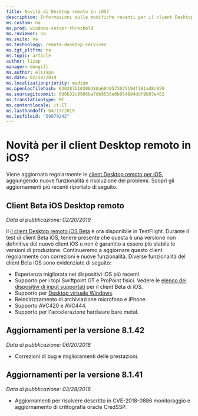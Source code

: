 ```yaml
---
title: Novità di Desktop remoto in iOS?
description: Informazioni sulle modifiche recenti per il client Desktop remoto per iOS
ms.custom: na
ms.prod: windows-server-threshold
ms.reviewer: na
ms.suite: na
ms.technology: remote-desktop-services
ms.tgt_pltfrm: na
ms.topic: article
author: lizap
manager: dongill
ms.author: elizapo
ms.date: 02/20/2019
ms.localizationpriority: medium
ms.openlocfilehash: 630287b10308d88a6040573035194f181ad8c859
ms.sourcegitcommit: 0d0b32c8986ba7db9536e0b8648d4ddf9b03e452
ms.translationtype: MT
ms.contentlocale: it-IT
ms.lasthandoff: 04/17/2019
ms.locfileid: "59879242"
---
```

# <a name="whats-new-for-the-remote-desktop-client-on-ios"></a>Novità per il client Desktop remoto in iOS?

Viene aggiornato regolarmente le [client Desktop remoto per iOS](remote-desktop-ios.md), aggiungendo nuove funzionalità e risoluzione dei problemi. Scopri gli aggiornamenti più recenti riportato di seguito.

## <a name="remote-desktop-ios-beta-client"></a>Client Beta iOS Desktop remoto
*Data di pubblicazione: 02/20/2019*

Il [il client Desktop remoto iOS Beta](remote-desktop-ios.md#download-the-remote-desktop-ios-beta-client) è ora disponibile in TestFlight. Durante il test di client Beta iOS, tenere presente che questa è una versione non definitiva del nuovo client iOS e non è garantito a essere più stabile le versioni di produzione. Continueremo a aggiornare questo client regolarmente con correzioni e nuove funzionalità. Diverse funzionalità del client Beta iOS sono evidenziate di seguito:

- Esperienza migliorata nei dispositivi iOS più recenti.
- Supporto per i topi Swiftpoint GT e ProPoint fisici. Vedere le [elenco dei dispositivi di input supportati](remote-desktop-ios.md#supported-input-devices) per il client Beta di iOS.
- Supporto per [Desktop virtuale Windows](https://aka.ms/wvd).
- Reindirizzamento di archiviazione microfono e iPhone.
- Supporto AVC420 e AVC444.
- Supporto per l'accelerazione hardware bare metal.

## <a name="updates-for-version-8142"></a>Aggiornamenti per la versione 8.1.42
*Data di pubblicazione: 06/20/2018*

- Correzioni di bug e miglioramenti delle prestazioni.

## <a name="updates-for-version-8141"></a>Aggiornamenti per la versione 8.1.41
*Data di pubblicazione: 03/28/2018*

- Aggiornamenti per risolvere descritto in CVE-2018-0886 monitoraggio e aggiornamento di crittografia oracle CredSSP.
 
